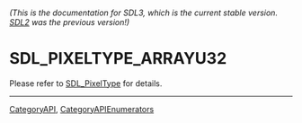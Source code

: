 ###### (This is the documentation for SDL3, which is the current stable version. [SDL2](https://wiki.libsdl.org/SDL2/) was the previous version!)
# SDL_PIXELTYPE_ARRAYU32

Please refer to [SDL_PixelType](SDL_PixelType) for details.

----
[CategoryAPI](CategoryAPI), [CategoryAPIEnumerators](CategoryAPIEnumerators)

